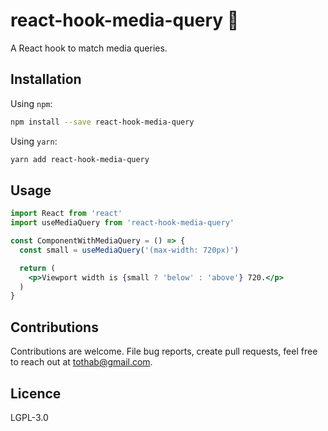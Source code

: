 # react-hook-media-query :triangular_ruler:

A React hook to match media queries.

## Installation

Using `npm`:

```sh
npm install --save react-hook-media-query
```

Using `yarn`:

```sh
yarn add react-hook-media-query
```

## Usage

```jsx
import React from 'react'
import useMediaQuery from 'react-hook-media-query'

const ComponentWithMediaQuery = () => {
  const small = useMediaQuery('(max-width: 720px)')

  return (
    <p>Viewport width is {small ? 'below' : 'above'} 720.</p>
  )
}
```

## Contributions

Contributions are welcome. File bug reports, create pull requests, feel free to reach out at tothab@gmail.com.

## Licence

LGPL-3.0
